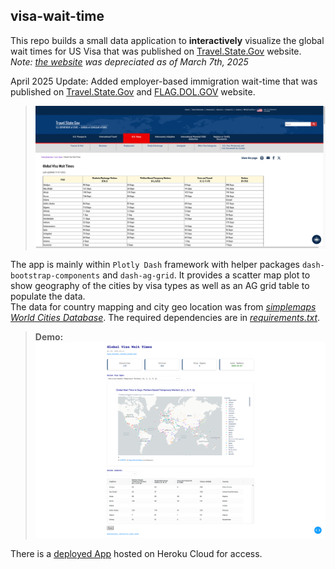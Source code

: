 ## visa-wait-time

This repo builds a small data application to **interactively** visualize the global wait times for US Visa that was published on [Travel.State.Gov](https://travel.state.gov/content/travel/en/us-visas.html) website.  
*Note: [the website](https://travel.state.gov/content/travel/en/us-visas/visa-information-resources/global-visa-wait-times-DEACTIVATED.html) was depreciated as of March 7th, 2025*

April 2025 Update: Added employer-based immigration wait-time that was published on [Travel.State.Gov](https://travel.state.gov/content/travel/en/legal/visa-law0/visa-bulletin/2025/visa-bulletin-for-april-2025.html) and [FLAG.DOL.GOV](https://flag.dol.gov/processingtimes) website.

>![travel_state_gov](assets/travel_state_gov.png)

The app is mainly within `Plotly Dash` framework with helper packages `dash-bootstrap-components` and `dash-ag-grid`. It provides a scatter map plot to show geography of the cities by visa types as well as an AG grid table to populate the data.  
The data for country mapping and city geo location was from [*simplemaps World Cities Database*](https://simplemaps.com/data/world-cities). The required dependencies are in [*requirements.txt*](requirements.txt).

>**Demo:**
>![web_dash_app](assets/web_dash_app.png)

There is a [deployed App](https://visa-wait-time-92237e1d0c27.herokuapp.com/) hosted on Heroku Cloud for access.

